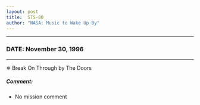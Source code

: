 ```yaml
---
layout: post
title:  STS-80
author: "NASA: Music to Wake Up By"
---
```


----
### DATE: November 30, 1996
----
✵ Break On Through by The Doors

##### Comment:
* No mission comment
